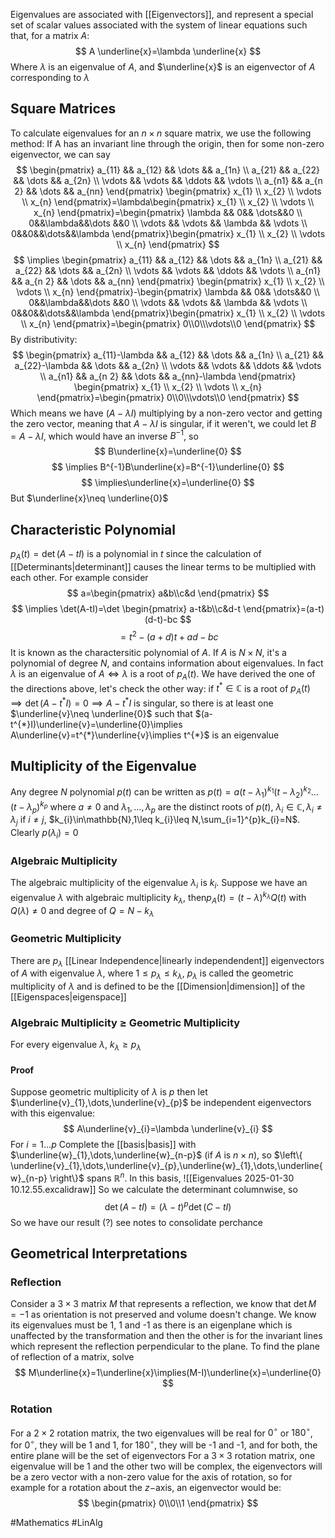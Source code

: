 Eigenvalues are associated with [[Eigenvectors]], and represent a special set of scalar values associated with the system of linear equations such that, for a matrix $A$: 
$$
A \underline{x}=\lambda \underline{x}
$$
Where $\lambda$ is an eigenvalue of $A$, and $\underline{x}$ is an eigenvector of $A$ corresponding to $\lambda$
## Square Matrices
To calculate eigenvalues for an $n\times n$ square matrix, we use the following method:
If A has an invariant line through the origin, then for some non-zero eigenvector, we can say 
$$
\begin{pmatrix}
a_{11} && a_{12} && \dots && a_{1n} \\
a_{21} && a_{22} && \dots && a_{2n} \\
\vdots && \vdots && \ddots && \vdots \\
a_{n1} && a_{n 2} && \dots && a_{nn}
\end{pmatrix}
\begin{pmatrix}
x_{1} \\ x_{2} \\ \vdots \\ x_{n}
\end{pmatrix}=\lambda\begin{pmatrix}
x_{1} \\ x_{2} \\ \vdots \\ x_{n}
\end{pmatrix}=\begin{pmatrix}
\lambda && 0&& \dots&&0 \\
0&&\lambda&&\dots &&0 \\
\vdots && \vdots && \lambda && \vdots \\
0&&0&&\dots&&\lambda
\end{pmatrix}\begin{pmatrix}
x_{1} \\ x_{2} \\ \vdots \\ x_{n}
\end{pmatrix}
$$
$$
\implies \begin{pmatrix}
a_{11} && a_{12} && \dots && a_{1n} \\
a_{21} && a_{22} && \dots && a_{2n} \\
\vdots && \vdots && \ddots && \vdots \\
a_{n1} && a_{n 2} && \dots && a_{nn}
\end{pmatrix}
\begin{pmatrix}
x_{1} \\ x_{2} \\ \vdots \\ x_{n}
\end{pmatrix}-\begin{pmatrix}
\lambda && 0&& \dots&&0 \\
0&&\lambda&&\dots &&0 \\
\vdots && \vdots && \lambda && \vdots \\
0&&0&&\dots&&\lambda
\end{pmatrix}\begin{pmatrix}
x_{1} \\ x_{2} \\ \vdots \\ x_{n}
\end{pmatrix}=\begin{pmatrix}
0\\0\\\vdots\\0
\end{pmatrix}
$$
By distributivity:
$$
\begin{pmatrix}
a_{11}-\lambda && a_{12} && \dots && a_{1n} \\
a_{21} && a_{22}-\lambda && \dots && a_{2n} \\
\vdots && \vdots && \ddots && \vdots \\
a_{n1} && a_{n 2} && \dots && a_{nn}-\lambda
\end{pmatrix}
\begin{pmatrix}
x_{1} \\ x_{2} \\ \vdots \\ x_{n}
\end{pmatrix}=\begin{pmatrix}
0\\0\\\vdots\\0
\end{pmatrix}
$$
Which means we have $(A-\lambda I)$ multiplying by a non-zero vector and getting the zero vector, meaning that $A-\lambda I$ is singular, if it weren't, we could let $B=A-\lambda I$, which would have an inverse $B^{-1}$, so
$$
B\underline{x}=\underline{0}
$$
$$
\implies B^{-1}B\underline{x}=B^{-1}\underline{0}
$$
$$
 \implies\underline{x}=\underline{0}
$$
But $\underline{x}\neq \underline{0}$
## Characteristic Polynomial
$p_{A}(t)=\det(A-tI)$ is a polynomial in $t$ since the calculation of [[Determinants|determinant]] causes the linear terms to be multiplied with each other. For example consider 
$$
a=\begin{pmatrix}
a&b\\c&d
\end{pmatrix}
$$
$$
\implies \det(A-tI)=\det \begin{pmatrix}
a-t&b\\c&d-t
\end{pmatrix}=(a-t)(d-t)-bc
$$
$$
= t^{2}-(a+d)t+ad-bc
$$
It is known as the charactersitic polynomial of $A$. If $A$ is $N\times N$, it's a polynomial of degree $N$, and contains information about eigenvalues. In fact $\lambda$ is an eigenvalue of $A\iff\lambda$ is a root of $p_{A}(t)$. We have derived the one of the directions above, let's check the other way: if $t^{*}\in\mathbb{C}$ is a root of $p_{A}(t)\implies \det(A-t^{*}I)=0\implies A-t^{*}I$ is singular, so there is at least one $\underline{v}\neq  \underline{0}$ such that $(a-t^{*}I)\underline{v}=\underline{0}\implies A\underline{v}=t^{*}\underline{v}\implies t^{*}$ is an eigenvalue
## Multiplicity of the Eigenvalue
Any degree $N$ polynomial $p(t)$ can be written as $p(t)=a(t-\lambda_{1})^{k_{1}}(t-\lambda_{2})^{k_{2}}\dots(t-\lambda_{p})^{k_{p}}$ where $a\neq 0$ and $\lambda_{1},\dots,\lambda_{p}$ are the distinct roots of $p(t)$, $\lambda_{i}\in\mathbb{C},\lambda_{i}\neq\lambda_{j}$ if $i\neq j$, $k_{i}\in\mathbb{N},1\leq k_{i}\leq N,\sum_{i=1}^{p}k_{i}=N$. Clearly $p(\lambda_{i})=0$
### Algebraic Multiplicity
The algebraic multiplicity of the eigenvalue $\lambda_{i}$ is $k_{i}$. Suppose we have an eigenvalue $\lambda$ with algebraic multiplicity $k_{\lambda}$, then$p_{A}(t)=(t-\lambda)^{k_{\lambda}}Q(t)$ with $Q(\lambda)\neq 0$ and degree of $Q=N-k_{\lambda}$
### Geometric Multiplicity
There are $p_{\lambda}$ [[Linear Independence|linearly independendent]] eigenvectors of $A$ with eigenvalue $\lambda$, where $1\leq p_{\lambda}\leq k_{\lambda}$, $p_{\lambda}$ is called the geometric multiplicity of $\lambda$ and is defined to be the [[Dimension|dimension]] of the [[Eigenspaces|eigenspace]]
### Algebraic Multiplicity $\geq$ Geometric Multiplicity
For every eigenvalue $\lambda$, $k_{\lambda}\geq p_{\lambda}$
#### Proof
Suppose geometric multiplicity of $\lambda$ is $p$ then let $\underline{v}_{1},\dots,\underline{v}_{p}$ be independent eigenvectors with this eigenvalue:
$$
A\underline{v}_{i}=\lambda \underline{v}_{i}
$$
For $i=1\dots p$
Complete the [[basis|basis]] with $\underline{w}_{1},\dots,\underline{w}_{n-p}$ (if $A$ is $n\times n$), so $\left\{ \underline{v}_{1},\dots,\underline{v}_{p},\underline{w}_{1},\dots,\underline{w}_{n-p} \right\}$ spans $\mathbb{R}^{n}$. In this basis,
![[Eigenvalues 2025-01-30 10.12.55.excalidraw]]
So we calculate the determinant columnwise, so 
$$
\det(A-tI)=(\lambda-t)^{p}\det(C-tI)
$$
So we have our result (?) see notes to consolidate perchance

## Geometrical Interpretations
### Reflection
Consider a $3\times{3}$ matrix $M$ that represents a reflection, we know that $\det M=-1$ as orientation is not preserved and volume doesn\'t change. We know its eigenvalues must be 1, 1 and -1 as there is an eigenplane which is unaffected by the transformation and then the other is for the invariant lines which represent the reflection perpendicular to the plane. To find the plane of reflection of a matrix, solve
$$
M\underline{x}=1\underline{x}\implies(M-I)\underline{x}=\underline{0}
$$
### Rotation
For a $2\times 2$ rotation matrix, the two eigenvalues will be real for $0^{\circ}$ or $180^{\circ}$, for $0^{\circ}$, they will be 1 and 1, for $180^{\circ}$, they will be -1 and -1, and for both, the entire plane will be the set of eigenvectors
For a $3\times 3$ rotation matrix, one eigenvalue will be 1 and the other two will be complex, the eigenvectors will be a zero vector with a non-zero value for the axis of rotation, so for example for a rotation about the $z-$axis, an eigenvector would be:
$$
\begin{pmatrix}
0\\0\\1
\end{pmatrix}
$$

#Mathematics #LinAlg 